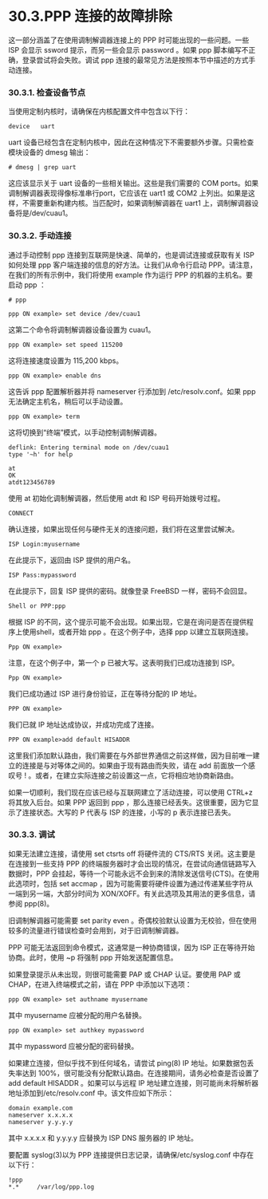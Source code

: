 # 30.3.PPP 连接的故障排除

这一部分涵盖了在使用调制解调器连接上的 PPP 时可能出现的一些问题。一些 ISP 会显示 ssword 提示，而另一些会显示 password 。如果 ppp 脚本编写不正确，登录尝试将会失败。调试 ppp 连接的最常见方法是按照本节中描述的方式手动连接。

### 30.3.1. 检查设备节点

当使用定制内核时，请确保在内核配置文件中包含以下行：

```
device   uart
```

uart 设备已经包含在定制内核中，因此在这种情况下不需要额外步骤。只需检查模块设备的 dmesg 输出：

```
# dmesg | grep uart
```

这应该显示关于 uart 设备的一些相关输出。这些是我们需要的 COM ports。如果调制解调器表现得像标准串行port，它应该在 uart1 或 COM2 上列出。如果是这样，不需要重新构建内核。当匹配时，如果调制解调器在 uart1 上，调制解调器设备将是/dev/cuau1。

### 30.3.2. 手动连接

通过手动控制 ppp 连接到互联网是快速、简单的，也是调试连接或获取有关 ISP 如何处理 ppp 客户端连接的信息的好方法。让我们从命令行启动 PPP。请注意，在我们的所有示例中，我们将使用 example 作为运行 PPP 的机器的主机名。要启动 ppp ：

```
# ppp
```

```
ppp ON example> set device /dev/cuau1
```

这第二个命令将调制解调器设备设置为 cuau1。

```
ppp ON example> set speed 115200
```

这将连接速度设置为 115,200 kbps。

```
ppp ON example> enable dns
```

这告诉 ppp 配置解析器并将 nameserver 行添加到 /etc/resolv.conf。如果 ppp 无法确定主机名，稍后可以手动设置。

```
ppp ON example> term
```

这将切换到“终端”模式，以手动控制调制解调器。

```
deflink: Entering terminal mode on /dev/cuau1
type '~h' for help
```

```
at
OK
atdt123456789
```

使用 at 初始化调制解调器，然后使用 atdt 和 ISP 号码开始拨号过程。

```
CONNECT
```

确认连接，如果出现任何与硬件无关的连接问题，我们将在这里尝试解决。

```
ISP Login:myusername
```

在此提示下，返回由 ISP 提供的用户名。

```
ISP Pass:mypassword
```

在此提示下，回复 ISP 提供的密码。就像登录 FreeBSD 一样，密码不会回显。

```
Shell or PPP:ppp
```

根据 ISP 的不同，这个提示可能不会出现。如果出现，它是在询问是否在提供程序上使用shell，或者开始 ppp 。在这个例子中，选择 ppp 以建立互联网连接。

```
Ppp ON example>
```

注意，在这个例子中，第一个 p 已被大写。这表明我们已成功连接到 ISP。

```
Ppp ON example>
```

我们已成功通过 ISP 进行身份验证，正在等待分配的 IP 地址。

```
PPP ON example>
```

我们已就 IP 地址达成协议，并成功完成了连接。

```
PPP ON example>add default HISADDR
```

这里我们添加默认路由，我们需要在与外部世界通信之前这样做，因为目前唯一建立的连接是与对等体之间的。如果由于现有路由而失败，请在 add 前面放一个感叹号 ! 。或者，在建立实际连接之前设置这一点，它将相应地协商新路由。

如果一切顺利，我们现在应该已经与互联网建立了活动连接，可以使用 CTRL+z 将其放入后台。如果 PPP 返回到 ppp ，那么连接已经丢失。这很重要，因为它显示了连接状态。大写的 P 代表与 ISP 的连接，小写的 p 表示连接已丢失。

### 30.3.3. 调试

如果无法建立连接，请使用 set ctsrts off 将硬件流的 CTS/RTS 关闭。这主要是在连接到一些支持 PPP 的终端服务器时才会出现的情况，在尝试向通信链路写入数据时，PPP 会挂起，等待一个可能永远不会到来的清除发送信号(CTS)。在使用此选项时，包括 set accmap ，因为可能需要将硬件设置为通过传递某些字符从一端到另一端，大部分时间为 XON/XOFF。有关此选项及其用法的更多信息，请参阅 ppp(8)。

旧调制解调器可能需要 set parity even 。奇偶校验默认设置为无校验，但在使用较多的流量进行错误检查时会用到，对于旧调制解调器。

PPP 可能无法返回到命令模式，这通常是一种协商错误，因为 ISP 正在等待开始协商。此时，使用 ~p 将强制 ppp 开始发送配置信息。

如果登录提示从未出现，则很可能需要 PAP 或 CHAP 认证。要使用 PAP 或 CHAP，在进入终端模式之前，请在 PPP 中添加以下选项：

```
ppp ON example> set authname myusername
```

其中 myusername 应被分配的用户名替换。

```
ppp ON example> set authkey mypassword
```

其中 mypassword 应被分配的密码替换。

如果建立连接，但似乎找不到任何域名，请尝试 ping(8) IP 地址。如果数据包丢失率达到 100%，很可能没有分配默认路由。在连接期间，请务必检查是否设置了 add default HISADDR 。如果可以与远程 IP 地址建立连接，则可能尚未将解析器地址添加到/etc/resolv.conf 中。该文件应如下所示：

```
domain example.com
nameserver x.x.x.x
nameserver y.y.y.y
```

其中 x.x.x.x 和 y.y.y.y 应替换为 ISP DNS 服务器的 IP 地址。

要配置 syslog(3)以为 PPP 连接提供日志记录，请确保/etc/syslog.conf 中存在以下行：

```
!ppp
*.*     /var/log/ppp.log
```

